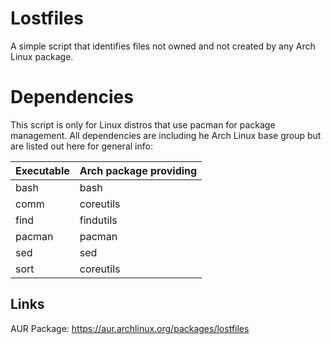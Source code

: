 # Lostfiles
A simple script that identifies files not owned and not created by any Arch Linux package.

# Dependencies
This script is only for Linux distros that use pacman for package management.  All dependencies are including he Arch Linux base group but are listed out here for general info:

Executable | Arch package providing
--- | ---
bash | bash
comm | coreutils
find | findutils
pacman | pacman
sed | sed
sort | coreutils

## Links
AUR Package: https://aur.archlinux.org/packages/lostfiles
